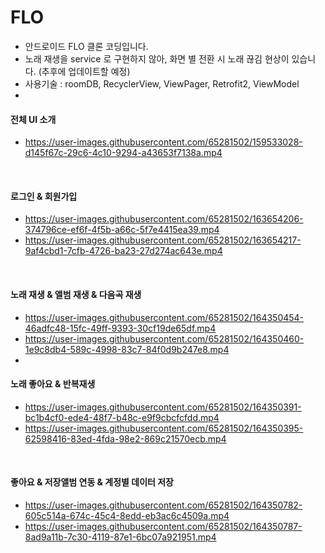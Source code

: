 # FLO
- 안드로이드 FLO 클론 코딩입니다.
- 노래 재생을 service 로 구현하지 않아, 화면 별 전환 시 노래 끊김 현상이 있습니다. (추후에 업데이트할 예정)
- 사용기술 : roomDB, RecyclerView, ViewPager, Retrofit2, ViewModel
- <br>

#### 전체 UI 소개
- https://user-images.githubusercontent.com/65281502/159533028-d145f67c-29c6-4c10-9294-a43653f7138a.mp4
<br>

#### 로그인 & 회원가입
- https://user-images.githubusercontent.com/65281502/163654206-374796ce-ef6f-4f5b-a66c-5f7e4415ea39.mp4
- https://user-images.githubusercontent.com/65281502/163654217-9af4cbd1-7cfb-4726-ba23-27d274ac643e.mp4
<br>

#### 노래 재생 & 앨범 재생 & 다음곡 재생
- https://user-images.githubusercontent.com/65281502/164350454-46adfc48-15fc-49ff-9393-30cf19de65df.mp4
- https://user-images.githubusercontent.com/65281502/164350460-1e9c8db4-589c-4998-83c7-84f0d9b247e8.mp4
- <br>

#### 노래 좋아요 & 반복재생 
- https://user-images.githubusercontent.com/65281502/164350391-bc1b4cf0-ede4-48f7-b48c-e9f9cbcfcfdd.mp4
- https://user-images.githubusercontent.com/65281502/164350395-62598416-83ed-4fda-98e2-869c21570ecb.mp4
<br>

#### 좋아요 & 저장앨범 연동 & 계정별 데이터 저장
- https://user-images.githubusercontent.com/65281502/164350782-605c514a-674c-45c4-8edd-eb3ac6c4509a.mp4
- https://user-images.githubusercontent.com/65281502/164350787-8ad9a11b-7c30-4119-87e1-6bc07a921951.mp4

